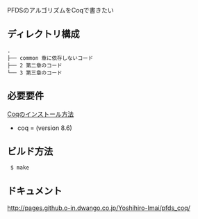 PFDSのアルゴリズムをCoqで書きたい

## ディレクトリ構成

```tree
.
├── common 章に依存しないコード
├── 2 第二章のコード
└── 3 第三章のコード
```


## 必要要件

[Coqのインストール方法](http://gist.github.o-in.dwango.co.jp/Yoshihiro-Imai/c9fc864f04e28c0299f72add23ad7fa8)

* coq = (version 8.6)


## ビルド方法

```console
 $ make
```


## ドキュメント

http://pages.github.o-in.dwango.co.jp/Yoshihiro-Imai/pfds_coq/
